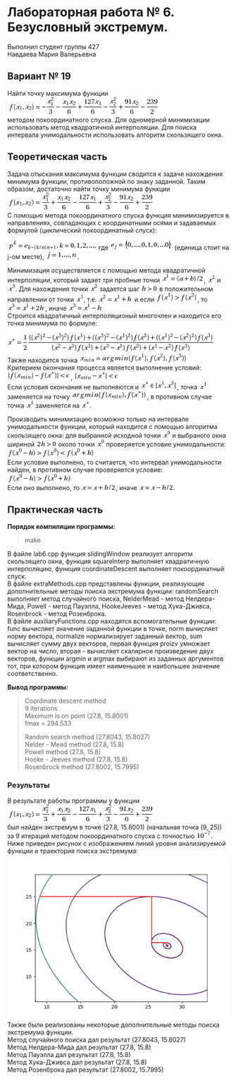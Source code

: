 # Лабораторная работа № 6. Безусловный экстремум.
Выполнил студент группы 427  
Навдаева Мария Валерьевна

## Вариант № 19
Найти точку максимума функции  
![eq](equations/func1.png)  
методом покоординатного спуска. Для одномерной минимизации использовать метод квадратичной интерполяции. Для поиска интервала унимодальности использовать алгоритм скользящего окна.

## Теоретическая часть
Задача отыскания максимума функции сводится к задаче нахождения минимума функции, противоположной по знаку заданной. Таким образом,
достаточно найти точку минимума функции  
![eq](equations/func2.png)  
С помощью метода покоординатного спуска функция минимизируется в направлениях, совпадающих с координатными осями и задаваемых
формулой (циклический покоординатный спуск):  
  
![eq](equations/coord1.png) где ![eq](equations/coord2.png) (единица стоит на j-ом месте), ![eq](equations/coord3.png).  
  
Минимизация осуществляется с помощью метода квадратичной интерполяции, который задает три пробные точки ![eq](equations/interp1.png), ![eq](equations/interp2.png) и ![eq](equations/interp3.png). Для нахождения точки ![eq](equations/interp2.png) задается шаг ![eq](equations/interp5.png) в положительном направлении от точки ![eq](equations/interp4.png), т.е. ![eq](equations/interp6.png) и если ![eq](equations/interp7.png), то  ![eq](equations/interp8.png), иначе  ![eq](equations/interp9.png)  
Строится квадратичный интерполяционый многочлен и находится его точка минимума по формуле:  
  
![eq](equations/interp10.png)  
Также находится точка ![eq](equations/interp11.png)  
Критерием окончания процесса является выполнение условий:  
![eq](equations/interp12.png),  ![eq](equations/interp13.png)  
Если условия окончания не выполняются и ![eq](equations/interp14.png), точка ![eq](equations/interp4.png) заменяется на точку ![eq](equations/interp15.png), в противном случае точка ![eq](equations/interp4.png) заменяется на ![eq](equations/interp16.png).  
  
Производить минимизацию возможно только на интервале унимодальности функции, который находится с помощью алгоритма скользящего окна: для выбранной исходной точки ![eq](equations/win1.png) и выбраного окна шириной ![eq](equations/win2.png) около точки ![eq](equations/win1.png) проверяется условие унимодальности:  
![eq](equations/win3.png)  
Если условие выполнено, то считается, что интервал унимодальности найден, в противном случае проверяется условие:  
![eq](equations/win4.png)  
Если оно выполнено, то ![eq](equations/win5.png), иначе ![eq](equations/win6.png).
  
## Практическая часть
**Порядок компиляции программы:**  
>make
  
В файле lab6.cpp функция slidingWindow реализует алгоритм скользящего окна, функция squareInterp выполняет квадратичную интерполяцию, функция coordinateDescent выполняет покоординатный спуск.  
В файле extraMethods.cpp представлены функции, реализующие дополнительные методы поиска экстремума функции: randomSearch выполняет метод случайного поиска, NelderMead - метод Нелдера-Мида, Powell - метод Пауэлла, HookeJeeves - метод Хука-Дживса, Rosenbrock - метод Розенброка.  
В файле auxiliaryFunctions.cpp находятся вспомогательные функции: func вычисляет значение заданной функции в точке, norm вычисляет норму вектора, normalize нормализирует заданный вектор, sum вычисляет сумму двух векторов, первая функция proizv умножает вектор на число, вторая - вычисляет скалярное произведение двух векторов, функции argmin и argmax выбирают из заданных аргументов тот, при котором функция имеет наименьшее и наибольшее значение соответственно.  
  
**Вывод программы:**  
>Coordinate descent method  
>9 iterations  
>Maximum is on point (27.8, 15.8001)  
>fmax = 294.533  
>  
>Random search method (27.8043, 15.8027)  
>Nelder - Mead method (27.8, 15.8)  
>Powell method (27.8, 15.8)  
>Hooke - Jeeves method (27.8, 15.8)  
>Rosenbrock method (27.8002, 15.7995)  
  
### Результаты
В результате работы программы у функции  
![eq](equations/func2.png)  
был найден экстремум в точке (27.8, 15.8001) (начальная точка (9, 25)) за 9 итераций методом покоординатного спуска с точностью ![eq](equations/eq1.png). Ниже приведен рисунок с изображением линий уровня анализируемой функции и траектория поиска экстремума:  
![img](equations/graph1.png)  
Также были реализованы некоторые дополнительные методы поиска экстремума функции.  
Метод случайного поиска дал результат (27.8043, 15.8027)  
Метод Нелдера-Мида дал результат (27.8, 15.8)  
Метод Пауэлла дал результат (27.8, 15.8)  
Метод Хука-Дживса дал результат (27.8, 15.8)  
Метод Розенброка дал результат (27.8002, 15.7995)  
